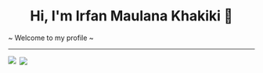 <h1 align="center">Hi, I'm Irfan Maulana Khakiki 🙌</h1>

<p> ~ Welcome to my profile ~ </p>

---
<p><img align="left" src="https://github-readme-stats.vercel.app/api/top-langs?username=irfanmkh&show_icons=true&locale=en&layout=compact"/></p>

<p>&nbsp;<img align="center" src="https://github-readme-stats.vercel.app/api?username=irfanmkh&show_icons=true&locale=en"/></p>
